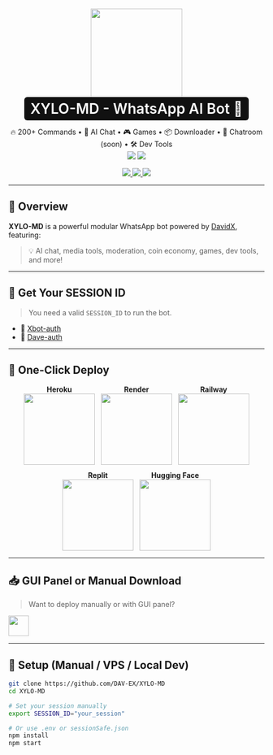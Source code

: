 <h1 align="center">
  <img src="https://davidxmd-dave-cnd.hf.space/Xylomenu.png" width="180"/><br/>
  <span style="background:#111;color:#fff;padding:6px 12px;border-radius:6px;font-weight:600;">
    XYLO-MD - WhatsApp AI Bot 🚀
  </span>
</h1>

<p align="center">
  🔥 200+ Commands • 🤖 AI Chat • 🎮 Games • 📦 Downloader • 💬 Chatroom (soon) • 🛠️ Dev Tools<br/>
  <img src="https://img.shields.io/github/stars/DAV-EX/XYLO-MD?style=social"/>
  <img src="https://img.shields.io/github/forks/DAV-EX/XYLO-MD?style=social"/>
</p>

<p align="center">
  <a href="https://github.com/DAV-EX/XYLO-MD/stargazers">
    <img src="https://img.shields.io/badge/⭐ Star-Project-yellow?style=for-the-badge"/>
  </a>
  <a href="https://github.com/DAV-EX/XYLO-MD/fork">
    <img src="https://img.shields.io/badge/🔁 Fork-Repo-blue?style=for-the-badge"/>
  </a>
  <a href="https://whatsapp.com/channel/0029VarIiQL5a24AU5ZCVV0G" target="_blank">
    <img src="https://img.shields.io/badge/💬 Join-WhatsApp_Channel-25D366?logo=whatsapp&logoColor=white&style=for-the-badge"/>
  </a>
</p>

---

## 📌 Overview

**XYLO-MD** is a powerful modular WhatsApp bot powered by [DavidX](https://github.com/DAV-EX), featuring:

> 💡 AI chat, media tools, moderation, coin economy, games, dev tools, and more!

---

## 🧠 Get Your SESSION ID

> You need a valid `SESSION_ID` to run the bot.

- 🔐 [Xbot-auth](https://dave-sess.onrender.com)
- 🔐 [Dave-auth](https://dave-auth.onrender.com)

---

## 🚀 One-Click Deploy

<div align="center" style="display: flex; flex-wrap: wrap; justify-content: center; gap: 12px;">

  <div align="center">
    <b>Heroku</b><br/>
    <a href="https://heroku.com/deploy?template=https://github.com/DAV-EX/XYLO-MD">
      <img src="https://www.herokucdn.com/deploy/button.svg" width="140"/>
    </a>
  </div>

  <div align="center">
    <b>Render</b><br/>
    <a href="https://render.com/deploy?repo=https://github.com/DAV-EX/XYLO-MD">
      <img src="https://render.com/images/deploy-to-render-button.svg" width="140"/>
    </a>
  </div>

  <div align="center">
    <b>Railway</b><br/>
    <a href="https://railway.app/new/template?repository=https://github.com/DAV-EX/XYLO-MD">
      <img src="https://railway.app/button.svg" width="140"/>
    </a>
  </div>

  <div align="center">
    <b>Replit</b><br/>
    <a href="https://replit.com/github/DAV-EX/XYLO-MD">
      <img src="https://replit.com/badge/github/DAV-EX/XYLO-MD" width="140"/>
    </a>
  </div>

  <div align="center">
    <b>Hugging Face</b><br/>
    <a href="https://huggingface.co/spaces">
      <img src="https://img.shields.io/badge/HF-Deployer-blue?style=for-the-badge" width="140"/>
    </a>
  </div>

</div>

---

## 📥 GUI Panel or Manual Download

> Want to deploy manually or with GUI panel?

<a href="https://github.com/DAV-EX/XYLO-MD/archive/refs/heads/main.zip">
  <img src="https://img.shields.io/badge/⬇️ Download-ZIP-blue?style=for-the-badge" height="40">
</a>

---

## 🔧 Setup (Manual / VPS / Local Dev)

```bash
git clone https://github.com/DAV-EX/XYLO-MD
cd XYLO-MD

# Set your session manually
export SESSION_ID="your_session"

# Or use .env or sessionSafe.json
npm install
npm start
